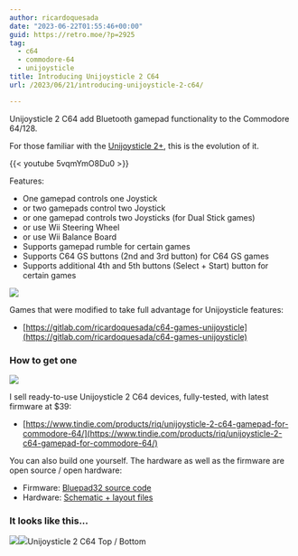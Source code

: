 ```yaml
---
author: ricardoquesada
date: "2023-06-22T01:55:46+00:00"
guid: https://retro.moe/?p=2925
tag:
  - c64
  - commodore-64
  - unijoysticle
title: Introducing Unijoysticle 2 C64
url: /2023/06/21/introducing-unijoysticle-2-c64/

---
```

Unijoysticle 2 C64 add Bluetooth gamepad functionality to the Commodore 64/128.

For those familiar with the [Unijoysticle 2+](/2021/10/20/introducing-unijoysticle-2/), this is the evolution of it.

{{< youtube 5vqmYmO8Du0 >}}

Features:

- One gamepad controls one Joystick
- or two gamepads control two Joystick
- or one gamepad controls two Joysticks (for Dual Stick games)
- or use Wii Steering Wheel
- or use Wii Balance Board
- Supports gamepad rumble for certain games
- Supports C64 GS buttons (2nd and 3rd button) for C64 GS games
- Supports additional 4th and 5th buttons (Select + Start) button for certain games

[![](/wp-content/uploads/2023/06/uni-c64.png?w=512)](/wp-content/uploads/2023/06/uni-c64.png)

Games that were modified to take full advantage for Unijoysticle features:

- [https://gitlab.com/ricardoquesada/c64-games-unijoysticle](https://gitlab.com/ricardoquesada/c64-games-unijoysticle)

### How to get one

[![](https://d2ss6ovg47m0r5.cloudfront.net/badges/tindie-mediums.png)](https://www.tindie.com/products/riq/unijoysticle-2-c64-gamepad-for-commodore-64/)

I sell ready-to-use Unijoysticle 2 C64 devices, fully-tested, with latest firmware at $39:

- [https://www.tindie.com/products/riq/unijoysticle-2-c64-gamepad-for-commodore-64/](https://www.tindie.com/products/riq/unijoysticle-2-c64-gamepad-for-commodore-64/)

You can also build one yourself. The hardware as well as the firmware are open source / open hardware:

- Firmware: [Bluepad32 source code](https://gitlab.com/ricardoquesada/bluepad32)
- Hardware: [Schematic + layout files](https://gitlab.com/ricardoquesada/unijoysticle2)

### It looks like this...

![](https://lh3.googleusercontent.com/pw/AJFCJaWdgxDa7IdqRJk9vaY2I9YgHxBYwbXjhbAySkNLeSoNpjiQ3bAKnK_5E7KCl5KulO2tdkz6sh9vBZsTeNW1TIbSFKCt6w6QITLyeviiuHcN7f-70ruwP0VvutsZ2ZySuUfSYS7Bv63597QJ37RR_Z8Eow=-no)![](https://lh3.googleusercontent.com/pw/AJFCJaUVjnb31WexVaH-w_vognXiDorZIljvAaGJwK6cS01FEDTmdU2AlEyHDw30ZkmQJNduqYsc6UgWSbijjuPHMz79KAVqV3EcdUX14hQepO-WYQcs9EKEfC0xkFlb7wIm7rforDEBE8nlz0rpkYPVBQFETA=-no)Unijoysticle 2 C64 Top / Bottom
